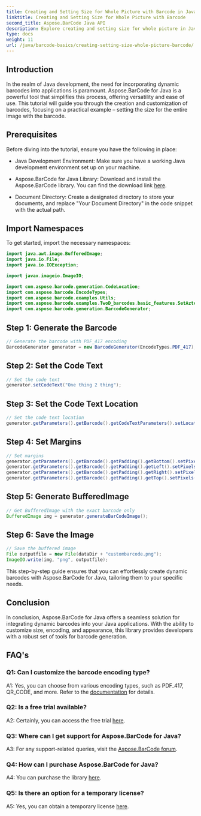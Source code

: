 ```yaml
---
title: Creating and Setting Size for Whole Picture with Barcode in Java
linktitle: Creating and Setting Size for Whole Picture with Barcode
second_title: Aspose.BarCode Java API
description: Explore creating and setting size for whole picture in Java with Aspose.BarCode. Customize size, encoding, and appearance effortlessly.
type: docs
weight: 11
url: /java/barcode-basics/creating-setting-size-whole-picture-barcode/
---
```

## Introduction

In the realm of Java development, the need for incorporating dynamic barcodes into applications is paramount. Aspose.BarCode for Java is a powerful tool that simplifies this process, offering versatility and ease of use. This tutorial will guide you through the creation and customization of barcodes, focusing on a practical example – setting the size for the entire image with the barcode.

## Prerequisites

Before diving into the tutorial, ensure you have the following in place:

- Java Development Environment: Make sure you have a working Java development environment set up on your machine.

- Aspose.BarCode for Java Library: Download and install the Aspose.BarCode library. You can find the download link [here](https://releases.aspose.com/barcode/java/).

- Document Directory: Create a designated directory to store your documents, and replace "Your Document Directory" in the code snippet with the actual path.

## Import Namespaces

To get started, import the necessary namespaces:

```java
import java.awt.image.BufferedImage;
import java.io.File;
import java.io.IOException;

import javax.imageio.ImageIO;

import com.aspose.barcode.generation.CodeLocation;
import com.aspose.barcode.EncodeTypes;
import com.aspose.barcode.examples.Utils;
import com.aspose.barcode.examples.TwoD_barcodes.basic_features.SetAztecSymbolMode;
import com.aspose.barcode.generation.BarcodeGenerator;
```

## Step 1: Generate the Barcode

```java
// Generate the barcode with PDF_417 encoding
BarcodeGenerator generator = new BarcodeGenerator(EncodeTypes.PDF_417);
```

## Step 2: Set the Code Text

```java
// Set the code text
generator.setCodeText("One thing 2 thing");
```

## Step 3: Set the Code Text Location

```java
// Set the code text location
generator.getParameters().getBarcode().getCodeTextParameters().setLocation(CodeLocation.NONE);
```

## Step 4: Set Margins

```java
// Set margins
generator.getParameters().getBarcode().getPadding().getBottom().setPixels(0);
generator.getParameters().getBarcode().getPadding().getLeft().setPixels(0);
generator.getParameters().getBarcode().getPadding().getRight().setPixels(0);
generator.getParameters().getBarcode().getPadding().getTop().setPixels(0);
```

## Step 5: Generate BufferedImage

```java
// Get BufferedImage with the exact barcode only
BufferedImage img = generator.generateBarCodeImage();
```

## Step 6: Save the Image

```java
// Save the buffered image
File outputfile = new File(dataDir + "custombarcode.png");
ImageIO.write(img, "png", outputfile);
```

This step-by-step guide ensures that you can effortlessly create dynamic barcodes with Aspose.BarCode for Java, tailoring them to your specific needs.

## Conclusion

In conclusion, Aspose.BarCode for Java offers a seamless solution for integrating dynamic barcodes into your Java applications. With the ability to customize size, encoding, and appearance, this library provides developers with a robust set of tools for barcode generation.

## FAQ's

### Q1: Can I customize the barcode encoding type?

A1: Yes, you can choose from various encoding types, such as PDF_417, QR_CODE, and more. Refer to the [documentation](https://reference.aspose.com/barcode/java/) for details.

### Q2: Is a free trial available?

A2: Certainly, you can access the free trial [here](https://releases.aspose.com/).

### Q3: Where can I get support for Aspose.BarCode for Java?

A3: For any support-related queries, visit the [Aspose.BarCode forum](https://forum.aspose.com/c/barcode/13).

### Q4: How can I purchase Aspose.BarCode for Java?

A4: You can purchase the library [here](https://purchase.aspose.com/buy).

### Q5: Is there an option for a temporary license?

A5: Yes, you can obtain a temporary license [here](https://purchase.aspose.com/temporary-license/).
